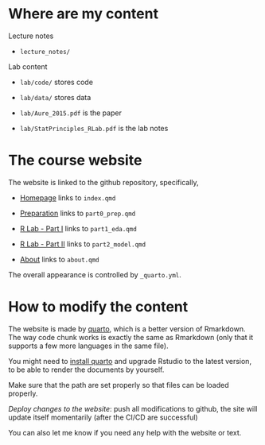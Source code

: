 # Where are my content

Lecture notes

-   `lecture_notes/`

Lab content

-   `lab/code/` stores code

-   `lab/data/` stores data

-   `lab/Aure_2015.pdf` is the paper

-   `lab/StatPrinciples_RLab.pdf` is the lab notes

# The course website

The website is linked to the github repository, specifically,

-   [Homepage](https://ocbe-uio.github.io/2022_bioinformatics_workshop/) links to `index.qmd`

-   [Preparation](https://ocbe-uio.github.io/2022_bioinformatics_workshop/part0_prep.html) links to `part0_prep.qmd`

-   [R Lab - Part I](https://ocbe-uio.github.io/2022_bioinformatics_workshop/part1_eda.html) links to `part1_eda.qmd`

-   [R Lab - Part II](https://ocbe-uio.github.io/2022_bioinformatics_workshop/part2_model.html) links to `part2_model.qmd`

-   [About](https://ocbe-uio.github.io/2022_bioinformatics_workshop/about.html) links to `about.qmd`

The overall appearance is controlled by `_quarto.yml`.

# How to modify the content

The website is made by [quarto](https://quarto.org), which is a better version of Rmarkdown. The way code chunk works is exactly the same as Rmarkdown (only that it supports a few more languages in the same file).

You might need to [install quarto](https://quarto.org/docs/get-started/) and upgrade Rstudio to the latest version, to be able to render the documents by yourself.

Make sure that the path are set properly so that files can be loaded properly.

*Deploy changes to the website*: push all modifications to github, the site will update itself momentarily (after the CI/CD are successful)

You can also let me know if you need any help with the website or text.
